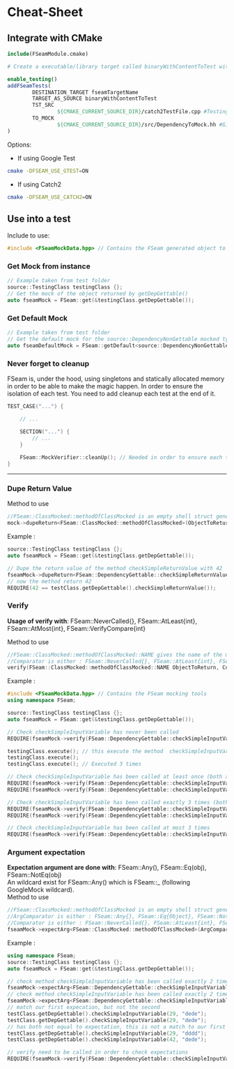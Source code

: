 # Cheat-Sheet

## Integrate with CMake

```CMake
include(FSeamModule.cmake)

# Create a executable/library target called binaryWithContentToTest with the code you want to test 

enable_testing()
addFSeamTests(
        DESTINATION_TARGET fseamTargetName
        TARGET_AS_SOURCE binaryWithContentToTest
        TST_SRC 
                ${CMAKE_CURRENT_SOURCE_DIR}/catch2TestFile.cpp #Testing source files
        TO_MOCK
                ${CMAKE_CURRENT_SOURCE_DIR}/src/DependencyToMock.hh #Give header to mock
)
```

Options:
* If using Google Test
```bash
cmake -DFSEAM_USE_GTEST=ON
```
* If using Catch2
```bash
cmake -DFSEAM_USE_CATCH2=ON
```

## Use into a test

Include to use:
```cpp
#include <FSeamMockData.hpp> // Contains the FSeam generated object to create FSeam Mock Handlers
```

### Get Mock from instance

```cpp
// Example taken from test folder
source::TestingClass testingClass {};
// Get the mock of the object returned by getDepGettable()
auto fseamMock = FSeam::get(&testingClass.getDepGettable()); 
```

### Get Default Mock

```cpp
// Example taken from test folder
// Get the default mock for the source::DependencyNonGettable mocked type
auto fseamDefaultMock = FSeam::getDefault<source::DependencyNonGettable>();
```

### Never forget to cleanup
FSeam is, under the hood, using singletons and statically allocated memory in order to be able to make the magic happen. In order to ensure the isolation of each test. You need to add cleanup each test at the end of it.

```cpp
TEST_CASE("...") {

    // ...

    SECTION("...") {
        // ...
    }
    
    FSeam::MockVerifier::cleanUp(); // Needed in order to ensure each test is correctly isolated
}
```

***

### Dupe Return Value

Method to use
```cpp
//FSeam::ClassMocked::methodOfClassMocked is an empty shell struct generated by FSeam to manipulate the named method
mock->dupeReturn<FSeam::ClassMocked::methodOfClassMocked>(ObjectToReturn);
```
Example : 
```cpp
source::TestingClass testingClass {};
auto fseamMock = FSeam::get(&testingClass.getDepGettable());

// Dupe the return value of the method checkSimpleReturnValue with 42
fseamMock->dupeReturn<FSeam::DependencyGettable::checkSimpleReturnValue>(42);
// now the method return 42
REQUIRE(42 == testClass.getDepGettable().checkSimpleReturnValue()); 
```

### Verify

**Usage of verify with**: FSeam::NeverCalled{}, FSeam::AtLeast{int}, FSeam::AtMost{int}, FSeam::VerifyCompare{int}

Method to use
```cpp
//FSeam::ClassMocked::methodOfClassMocked::NAME gives the name of the method into a string (generated by FSeam)
//Comparator is either : FSeam::NeverCalled{}, FSeam::AtLeast{int}, FSeam::AtMost{int}, FSeam::VerifyCompare{int}
verify(FSeam::ClassMocked::methodOfClassMocked::NAME ObjectToReturn, Comparator);
```
Example : 
```cpp
#include <FSeamMockData.hpp> // Contains the FSeam mocking tools
using namespace FSeam;

source::TestingClass testingClass {};
auto fseamMock = FSeam::get(&testingClass.getDepGettable());

// Check checkSimpleInputVariable has never been called
REQUIRE(fseamMock->verify(FSeam::DependencyGettable::checkSimpleInputVariable::NAME, NeverCalled{1}));

testingClass.execute(); // this execute the method  checkSimpleInputVariable
testingClass.execute();
testingClass.execute(); // Executed 3 times

// Check checkSimpleInputVariable has been called at least once (both are equivalent)
REQUIRE(fseamMock->verify(FSeam::DependencyGettable::checkSimpleInputVariable::NAME));
REQUIRE(fseamMock->verify(FSeam::DependencyGettable::checkSimpleInputVariable::NAME, AtLeast{1}));

// Check checkSimpleInputVariable has been called exactly 3 times (both are equivalent)
REQUIRE(fseamMock->verify(FSeam::DependencyGettable::checkSimpleInputVariable::NAME, 3));
REQUIRE(fseamMock->verify(FSeam::DependencyGettable::checkSimpleInputVariable::NAME, VerifyCompare{3}));

// Check checkSimpleInputVariable has been called at most 3 times
REQUIRE(fseamMock->verify(FSeam::DependencyGettable::checkSimpleInputVariable::NAME, AtMost{1}));
```

### Argument expectation

**Expectation argument are done with**: FSeam::Any(), FSeam::Eq(obj), FSeam::NotEq(obj)  
An wildcard exist for FSeam::Any() which is FSeam::_ (following GoogleMock wildcard).  
Method to use
```cpp
//FSeam::ClassMocked::methodOfClassMocked is an empty shell struct generated by FSeam to manipulate the named method
//ArgComparator is either : FSeam::Any{}, FSeam::Eq{Object}, FSeam::NotEq{Object}
//Comparator is either : FSeam::NeverCalled{}, FSeam::AtLeast{int}, FSeam::AtMost{int}, FSeam::VerifyCompare{int}
fseamMock->expectArg<FSeam::ClassMocked::methodOfClassMocked>(ArgComparator, ArgComparator, Comparator);
```
Example : 
```cpp
using namespace FSeam;
source::TestingClass testingClass {};
auto fseamMock = FSeam::get(&testingClass.getDepGettable());

// check method checkSimpleInputVariable has been called exactly 2 times with first arg 29 and second "dede"
fseamMock->expectArg<FSeam::DependencyGettable::checkSimpleInputVariable>(Eq(29), Eq(std::string("dede")), VerifyCompare{2});
// check method checkSimpleInputVariable has been called exactly 2 times with first arg not equal 29 and second not equal "dede"
fseamMock->expectArg<FSeam::DependencyGettable::checkSimpleInputVariable>(NotEq(29), NotEq(std::string("dede")), AtLeast{2});
// match our first expecation, but not the second
testClass.getDepGettable().checkSimpleInputVariable(29, "dede"); 
testClass.getDepGettable().checkSimpleInputVariable(29, "dede");
// has both not equal to expectation, this is not a match to our first expectation, but does the second
testClass.getDepGettable().checkSimpleInputVariable(29, "dddd"); 
testClass.getDepGettable().checkSimpleInputVariable(42, "dede");

// verify need to be called in order to check expectations
REQUIRE(fseamMock->verify(FSeam::DependencyGettable::checkSimpleInputVariable::NAME));
```

